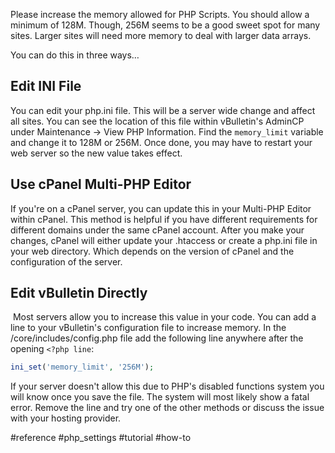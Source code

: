 Please increase the memory allowed for PHP Scripts. You should allow a minimum of 128M. Though, 256M seems to be a good sweet spot for many sites. Larger sites will need more memory to deal with larger data arrays.  
  
You can do this in three ways…   
  
## Edit INI File  
  
You can edit your php.ini file. This will be a server wide change and affect all sites. You can see the location of this file within vBulletin's AdminCP under Maintenance → View PHP Information. Find the `memory_limit` variable and change it to 128M or 256M. Once done, you may have to restart your web server so the new value takes effect.  
  
## Use cPanel Multi-PHP Editor   

If you're on a cPanel server, you can update this in your Multi-PHP Editor within cPanel. This method is helpful if you have different requirements for different domains under the same cPanel account. After you make your changes, cPanel will either update your .htaccess or create a php.ini file in your web directory. Which depends on the version of cPanel and the configuration of the server.  
  
## Edit vBulletin Directly  
​​​​​​​
Most servers allow you to increase this value in your code. You can add a line to your vBulletin's configuration file to increase memory. In the /core/includes/config.php file add the following line anywhere after the opening `<?php line`:  
  
```php
ini_set('memory_limit', '256M');
```
  
If your server doesn't allow this due to PHP's disabled functions system you will know once you save the file. The system will most likely show a fatal error. Remove the line and try one of the other methods or discuss the issue with your hosting provider.

#reference #php_settings #tutorial  #how-to 